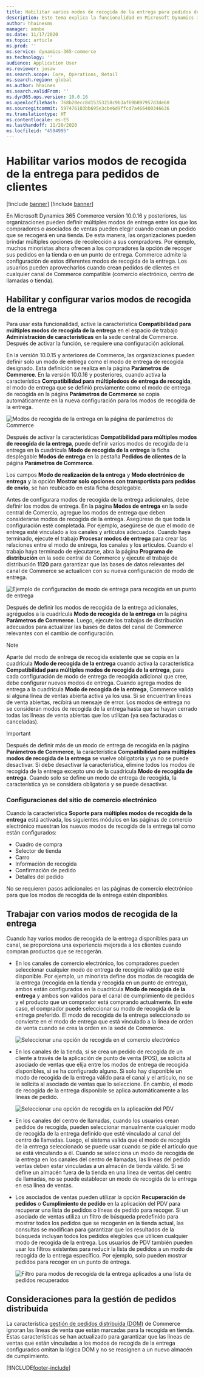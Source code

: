 ```yaml
---
title: Habilitar varios modos de recogida de la entrega para pedidos de clientes
description: Este tema explica la funcionalidad en Microsoft Dynamics 365 Commerce que le permite crear pedidos de clientes para recoger en una tienda.
author: hhainesms
manager: annbe
ms.date: 11/17/2020
ms.topic: article
ms.prod: ''
ms.service: dynamics-365-commerce
ms.technology: ''
audience: Application User
ms.reviewer: josaw
ms.search.scope: Core, Operations, Retail
ms.search.region: global
ms.author: hhaines
ms.search.validFrom: ''
ms.dyn365.ops.version: 10.0.16
ms.openlocfilehash: 768b20ecc8d15353258c9b3af69b897957d3de60
ms.sourcegitcommit: 597476103bb695e3cbe6d9ffcd7a466400346636
ms.translationtype: HT
ms.contentlocale: es-ES
ms.lasthandoff: 11/20/2020
ms.locfileid: "4594995"
---
```

# <a name="enable-multiple-pickup-delivery-modes-for-customer-orders"></a>Habilitar varios modos de recogida de la entrega para pedidos de clientes

[!include [banner](includes/banner.md)]
[!include [banner](includes/preview-banner.md)]

En Microsoft Dynamics 365 Commerce versión 10.0.16 y posteriores, las organizaciones pueden definir múltiples modos de entrega entre los que los compradores o asociados de ventas pueden elegir cuando crean un pedido que se recogerá en una tienda. De esta manera, las organizaciones pueden brindar múltiples opciones de recolección a sus compradores. Por ejemplo, muchos minoristas ahora ofrecen a los compradores la opción de recoger sus pedidos en la tienda o en un punto de entrega. Commerce admite la configuración de estos diferentes modos de recogida de la entrega. Los usuarios pueden aprovecharlos cuando crean pedidos de clientes en cualquier canal de Commerce compatible (comercio electrónico, centro de llamadas o tienda).

## <a name="enable-and-configure-pickup-delivery-modes"></a>Habilitar y configurar varios modos de recogida de la entrega

Para usar esta funcionalidad, active la característica **Compatibilidad para múltiples modos de recogida de la entrega** en el espacio de trabajo **Administración de características** en la sede central de Commerce. Después de activar la función, se requiere una configuración adicional.

En la versión 10.0.15 y anteriores de Commerce, las organizaciones pueden definir solo un modo de entrega como el modo de entrega de recogida designado. Esta definición se realiza en la página **Parámetros de Commerce**. En la versión 10.0.16 y posteriores, cuando activa la característica **Compatibilidad para múltipledoos de entrega de recogida**, el modo de entrega que se definió previamente como el modo de entrega de recogida en la página **Parámetros de Commerce** se copia automáticamente en la nueva configuración para los modos de recogida de la entrega.

![Modos de recogida de la entrega en la página de parámetros de Commerce](media/multiplepickupparameter.png)

Después de activar la características **Compatibilidad para múltiples modos de recogida de la entrega**, puede definir varios modos de recogida de la entrega en la cuadrícula **Modo de recogida de la entrega** la ficha desplegable **Modos de entrega** en la pestaña **Pedidos de clientes** de la página **Parámetros de Commerce**.

Los campos **Modo de realización de la entrega** y **Modo electrónico de entrega** y la opción **Mostrar solo opciones con transportista para pedidos de envío**, se han reubicado en esta ficha desplegable.

Antes de configurara modos de recogida de la entrega adicionales, debe definir los modos de entrega. En la página **Modos de entrega** en la sede central de Comercio, agregue los modos de entrega que deben considerarse modos de recogida de la entrega. Asegúrese de que toda la configuración esté completada. Por ejemplo, asegúrese de que el modo de entrega esté vinculado a los canales y artículos adecuados. Cuando haya terminado, ejecute el trabajo **Procesar modos de entrega** para crear las relaciones entre el modo de entrega, los canales y los artículos. Cuando el trabajo haya terminado de ejecutarse, abra la página **Programa de distribución** en la sede central de Commerce y ejecute el trabajo de distribución **1120** para garantizar que las bases de datos relevantes del canal de Commerce se actualicen con su nueva configuración de modo de entrega.

![Ejemplo de configuración de modo de entrega para recogida en un punto de entrega](media/pickupmodes.png)

Después de definir los modos de recogida de la entrega adicionales, agréguelos a la cuadrícula **Modo de recogida de la entrega** en la página **Parámetros de Commerce**. Luego, ejecute los trabajos de distribución adecuados para actualizar las bases de datos del canal de Commerce relevantes con el cambio de configuración.

> [!NOTE]
> Aparte del modo de entrega de recogida existente que se copia en la cuadrícula **Modo de recogida de la entrega** cuando activa la característica **Compatibilidad para múltiples modos de recogida de la entrega**, para cada configuración de modo de entrega de recogida adicional que cree, debe configurar nuevos modos de entrega. Cuando agrega modos de entrega a la cuadrícula **Modo de recogida de la entrega**, Commerce valida si alguna línea de ventas abierta activa ya los usa. Si se encuentran líneas de venta abiertas, recibirá un mensaje de error. Los modos de entrega no se consideran modos de recogida de la entrega hasta que se hayan cerrado todas las líneas de venta abiertas que los utilizan (ya sea facturadas o canceladas).

> [!IMPORTANT]
> Después de definir más de un modo de entrega de recogida en la página **Parámetros de Commerce**, la característica **Compatibilidad para múltiples modos de recogida de la entrega** se vuelve obligatoria y ya no se puede desactivar. Si debe desactivar la característica, elimine todos los modos de recogida de la entrega excepto uno de la cuadrícula **Modo de recogida de entrega**. Cuando solo se define un modo de entrega de recogida, la característica ya se considera obligatoria y se puede desactivar.

### <a name="e-commerce-site-configurations"></a>Configuraciones del sitio de comercio electrónico

Cuando la característica **Soporte para múltiples modos de recogida de la entrega** está activada, los siguientes módulos en las páginas de comercio electrónico muestran los nuevos modos de recogida de la entrega tal como están configurados:

- Cuadro de compra
- Selector de tienda
- Carro
- Información de recogida
- Confirmación de pedido
- Detalles del pedido

No se requieren pasos adicionales en las páginas de comercio electrónico para que los modos de recogida de la entrega estén disponibles.

## <a name="work-with-multiple-pickup-delivery-modes"></a>Trabajar con varios modos de recogida de la entrega

Cuando hay varios modos de recogida de la entrega disponibles para un canal, se proporciona una experiencia mejorada a los clientes cuando compran productos que se recogerán. 

- En los canales de comercio electrónico, los compradores pueden seleccionar cualquier modo de entrega de recogida válido que esté disponible. Por ejemplo, un minorista define dos modos de recogida de la entrega (recogida en la tienda y recogida en un punto de entrega), ambos están configurados en la cuadrícula **Modo de recogida de la entrega** y ambos son válidos para el canal de cumplimiento de pedidos y el producto que un comprador está comprando actualmente. En este caso, el comprador puede seleccionar su modo de recogida de la entrega preferido. El modo de recogida de la entrega seleccionado se convierte en el modo de entrega que está vinculado a la línea de orden de venta cuando se crea la orden en la sede de Commerce.

    ![Seleccionar una opción de recogida en el comercio electrónico](media/pickupecommerce.png)

- En los canales de la tienda, si se crea un pedido de recogida de un cliente a través de la aplicación de punto de venta (POS), se solicita al asociado de ventas que elija entre los modos de entrega de recogida disponibles, si se ha configurado alguno. Si solo hay disponible un modo de recogida de la entrega válido para el canal y el artículo, no se le solicita al asociado de ventas que lo seleccione. En cambio, el modo de recogida de la entrega disponible se aplica automáticamente a las líneas de pedido.

    ![Seleccionar una opción de recogida en la aplicación del PDV](media/pickuppos.png)

- En los canales del centro de llamadas, cuando los usuarios crean pedidos de recogida, pueden seleccionar manualmente cualquier modo de recogida de la entrega definido que esté vinculado al canal del centro de llamadas. Luego, el sistema valida que el modo de recogida de la entrega seleccionado se puede usar cuando se pide el artículo que se está vinculando a él. Cuando se selecciona un modo de recogida de la entrega en los canales del centro de llamadas, las líneas del pedido ventas deben estar vinculadas a un almacén de tienda válido. Si se define un almacén fuera de la tienda en una línea de ventas del centro de llamadas, no se puede establecer un modo de recogida de la entrega en esa línea de ventas.
- Los asociados de ventas pueden utilizar la opción **Recuperación de pedidos** o **Cumplimiento de pedido** en la aplicación del PDV para recuperar una lista de pedidos o líneas de pedido para recoger. Si un asociado de ventas utiliza un filtro de búsqueda predefinido para mostrar todos los pedidos que se recogerán en la tienda actual, las consultas se modifican para garantizar que los resultados de la búsqueda incluyan todos los pedidos elegibles que utilicen cualquier modo de recogida de la entrega. Los usuarios de PDV también pueden usar los filtros existentes para reducir la lista de pedidos a un modo de recogida de la entrega específico. Por ejemplo, solo pueden mostrar pedidos para recoger en un punto de entrega.

    ![Filtro para modos de recogida de la entrega aplicados a una lista de pedidos recuperados](media/pickuprecallorder.png)

## <a name="considerations-for-distributed-order-management"></a>Consideraciones para la gestión de pedidos distribuida

La característica [gestión de pedidos distribuida (DOM)](https://docs.microsoft.com/dynamics365/commerce/dom) de Commerce ignoran las líneas de venta que están marcadas para la recogida en tienda. Estas características se han actualizado para garantizar que las líneas de ventas que están vinculadas a los modos de recogida de la entrega configurados omitan la lógica DOM y no se reasignen a un nuevo almacén de cumplimiento.


[!INCLUDE[footer-include](../includes/footer-banner.md)]